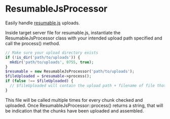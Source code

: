 # ResumableJsProcessor
Easily handle [resumable.js](https://github.com/23/resumable.js/) uploads.

Inside target server file for resumable.js, instantiate the ResumableJsProcessor class with your intended upload path specified and call the process() method.

```php
// Make sure your upload directory exists
if (!is_dir('path/to/uploads')) {
  mkdir('path/to/uploads', 0755, true);
}
$resumable = new ResumableJsProcessor('path/to/uploads');
$fileUploaded = $resumable->process();
if (false !== $fileUploaded) {
  // $fileUploaded will contain the upload path + filename of file that has been uploaded. You may do further processing here
}
```

This file will be called multiple times for every chunk checked and uploaded. Once ResumableJsProcessor::process() returns a string, that will be indication that the chunks have been uploaded and assembled.
